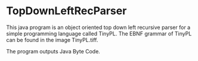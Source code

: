 # TopDownLeftRecParser

This java program is an object oriented top down left recursive parser for a simple programming language called TinyPL.
The EBNF grammar of TinyPL can be found in the image TinyPL.tiff.

The program outputs Java Byte Code.
